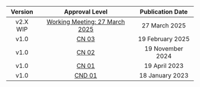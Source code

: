 | **Version** |                     **Approval Level**                     | **Publication Date** |
|:-----------:|:----------------------------------------------------------:|:--------------------:|
|   v2.X WIP  | <a rel="noopener noreferrer" target="_blank" href="https://github.com/oasis-tcs/openc2-jadn-im/tree/working/" >Working Meeting: 27 March 2025</a> |     27 March 2025    |
|     v1.0    | <a rel="noopener noreferrer" target="_blank" href="https://docs.oasis-open.org/openc2/imjadn/v1.0/cn03/imjadn-v1.0-cn03.html" >CN 03</a> |     19 February 2025    |
|     v1.0    | <a rel="noopener noreferrer" target="_blank" href="https://docs.oasis-open.org/openc2/imjadn/v1.0/cn02/imjadn-v1.0-cn02.html" >CN 02</a> |     19 November 2024    |
|     v1.0    | <a rel="noopener noreferrer" target="_blank" href="https://docs.oasis-open.org/openc2/imjadn/v1.0/cn01/imjadn-v1.0-cn01.html" >CN 01</a> |     19 April 2023    |
|     v1.0    | <a rel="noopener noreferrer" target="_blank" href="https://docs.oasis-open.org/openc2/imjadn/v1.0/cnd01/imjadn-v1.0-cnd01.html" >CND 01</a> |    18 January 2023   |